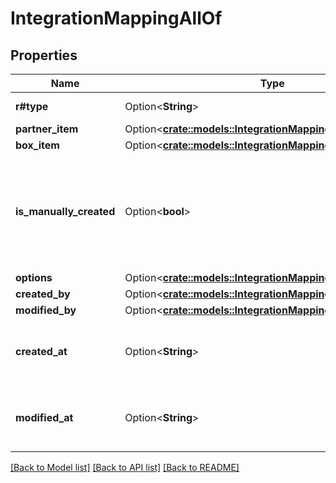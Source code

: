 # IntegrationMappingAllOf

## Properties

Name | Type | Description | Notes
------------ | ------------- | ------------- | -------------
**r#type** | Option<**String**> | Mapping type | [optional]
**partner_item** | Option<[**crate::models::IntegrationMappingAllOfPartnerItem**](IntegrationMapping_allOf_partner_item.md)> |  | [optional]
**box_item** | Option<[**crate::models::IntegrationMappingAllOfBoxItem**](IntegrationMapping_allOf_box_item.md)> |  | [optional]
**is_manually_created** | Option<**bool**> | Identifies whether the mapping has been manually set (as opposed to being automatically created) | [optional]
**options** | Option<[**crate::models::IntegrationMappingAllOfOptions**](IntegrationMapping_allOf_options.md)> |  | [optional]
**created_by** | Option<[**crate::models::IntegrationMappingAllOfCreatedBy**](IntegrationMapping_allOf_created_by.md)> |  | [optional]
**modified_by** | Option<[**crate::models::IntegrationMappingAllOfModifiedBy**](IntegrationMapping_allOf_modified_by.md)> |  | [optional]
**created_at** | Option<**String**> | When the integration mapping object was created | [optional]
**modified_at** | Option<**String**> | When the integration mapping object was last modified | [optional]

[[Back to Model list]](../README.md#documentation-for-models) [[Back to API list]](../README.md#documentation-for-api-endpoints) [[Back to README]](../README.md)


